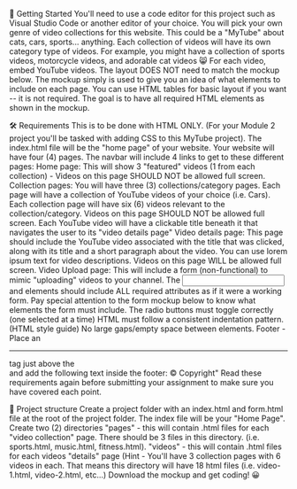 📣 Getting Started
You'll need to use a code editor for this project such as Visual Studio Code or another editor of your choice.
You will pick your own genre of video collections for this website. This could be a "MyTube" about cats, cars, sports... anything.
Each collection of videos will have its own category type of videos. For example, you might have a collection of sports videos, motorcycle videos, and adorable cat videos 😸
For each video, embed YouTube videos.
The layout DOES NOT need to match the mockup below. The mockup simply is used to give you an idea of what elements to include on each page. 
You can use HTML tables for basic layout if you want -- it is not required. The goal is to have all required HTML elements as shown in the mockup.

🛠 Requirements
This is to be done with HTML ONLY. (For your Module 2 project you'll be tasked with adding CSS to this MyTube project).
The index.html  file will be the "home page" of your website.
Your website will have four (4) pages. The navbar will include 4 links to get to these different pages:
Home page: This will show 3 "featured" videos (1 from each collection) - Videos on this page SHOULD NOT be allowed full screen.
Collection pages: 
You will have three (3) collections/category pages.
Each page will have a collection of YouTube videos of your choice (i.e. Cars).
Each collection page will have six (6) videos relevant to the collection/category.
Videos on this page SHOULD NOT be allowed full screen.
Each YouTube video will have a clickable title beneath it that navigates the user to its "video details page"
Video details page:
This page should include the YouTube video associated with the title that was clicked, along with its title and a short paragraph about the video. You can use lorem ipsum text for video descriptions.
Videos on this page WILL be allowed full screen.
Video Upload page:
This will include a form (non-functional) to mimic "uploading" videos to your channel.
The <input> and <label> elements should include ALL required attributes as if it were a working form.
Pay special attention to the form mockup below to know what elements the form must include.
The radio buttons must toggle correctly (one selected at a time)
HTML must follow a consistent indentation pattern. (HTML style guide)
No large gaps/empty space between elements.
Footer - Place an <hr> tag just above the <footer> and add the following text inside the footer: &copy; Copyright"
Read these requirements again before submitting your assignment to make sure you have covered each point.


📁 Project structure
Create a project folder with an index.html and form.html file at the root of the project folder. The index file will be your "Home Page".
Create two (2) directories
"pages" - this will contain .html files for each "video collection" page. There should be 3 files in this directory. (i.e. sports.html, music.html, fitness.html).
"videos" -  this will contain .html files for each videos "details" page (Hint - You'll have 3 collection pages with 6 videos in each. That means this directory will have 18 html files (i.e. video-1.html, video-2.html, etc...)
Download the mockup and get coding! 😀
